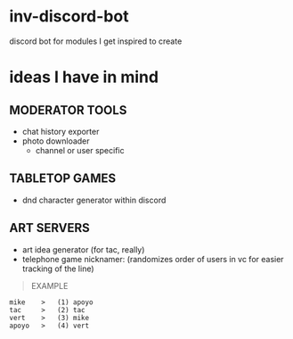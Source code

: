 # inv-discord-bot
discord bot for modules I get inspired to create

# ideas I have in mind
## MODERATOR TOOLS
- chat history exporter
- photo downloader
	- channel or user specific

## TABLETOP GAMES
- dnd character generator within discord

## ART SERVERS
- art idea generator (for tac, really)
- telephone game nicknamer: (randomizes order of users in vc for easier tracking of the line)

> EXAMPLE

	mike	>	(1) apoyo
	tac		>	(2) tac
	vert	>	(3) mike
	apoyo	>	(4) vert